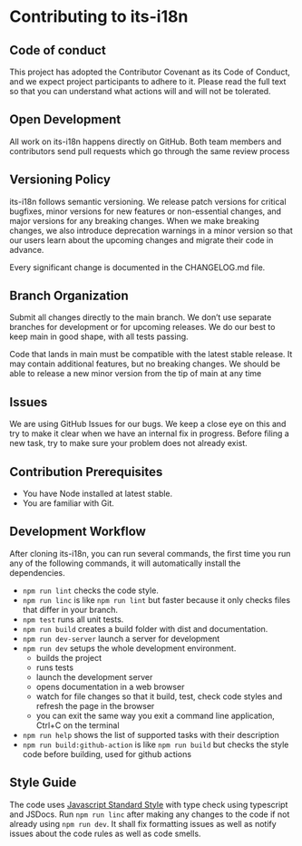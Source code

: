 # Contributing to its-i18n

## Code of conduct

 This project has adopted the Contributor Covenant as its Code of Conduct, and we expect project
participants to adhere to it. Please read the full text so that you can understand what actions
will and will not be tolerated.

## Open Development

 All work on its-i18n happens directly on GitHub. Both team members and contributors send pull
requests which go through the same review process

## Versioning Policy

 its-i18n follows semantic versioning. We release patch versions for critical bugfixes, minor
versions for new features or non-essential changes, and major versions for any breaking changes.
 When we make breaking changes, we also introduce deprecation warnings in a minor version so that
our users learn about the upcoming changes and migrate their code in advance.

Every significant change is documented in the CHANGELOG.md file.

## Branch Organization

 Submit all changes directly to the main branch. We don’t use separate branches for development or
for upcoming releases. We do our best to keep main in good shape, with all tests passing.

 Code that lands in main must be compatible with the latest stable release. It may contain additional
features, but no breaking changes. We should be able to release a new minor version from the tip of
main at any time

## Issues

 We are using GitHub Issues for our bugs. We keep a close eye on this and try to make it
clear when we have an internal fix in progress. Before filing a new task, try to make sure your
problem does not already exist.


## Contribution Prerequisites

- You have Node installed at latest stable.
- You are familiar with Git.

## Development Workflow

After cloning its-i18n, you can run several commands, the first time you run any of the following commands, it will automatically install the dependencies.

- `npm run lint` checks the code style.
- `npm run linc` is like `npm run lint` but faster because it only checks files that differ in your branch.
- `npm test` runs all unit tests.
- `npm run build` creates a build folder with dist and documentation.
- `npm run dev-server` launch a server for development
- `npm run dev` setups the whole development environment.
  - builds the project
  - runs tests
  - launch the development server
  - opens documentation in a web browser
  - watch for file changes so that it build, test, check code styles and refresh the page in the browser
  - you can exit the same way you exit a command line application, Ctrl+C on the terminal 
- `npm run help` shows the list of supported tasks with their description
- `npm run build:github-action` is like `npm run build` but checks the style code before building, used for github actions

## Style Guide

The code uses [Javascript Standard Style](https://standardjs.com/) with type check using typescript and JSDocs. Run `npm run linc` after making any changes to the code if not already using `npm run dev`. It shall fix formatting issues as well as notify issues about the code rules as well as code smells.

